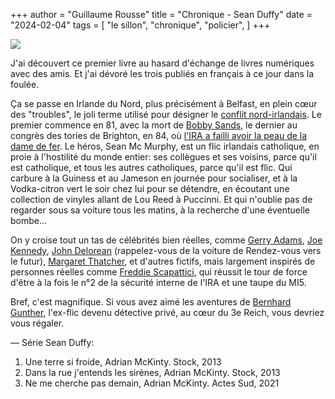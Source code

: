 +++
author = "Guillaume Rousse"
title = "Chronique - Sean Duffy"
date = "2024-02-04"
tags = [
    "le sillon", "chronique", "policier",
]
+++

![](/images/une_terre_si_froide.webp)

J'ai découvert ce premier livre au hasard d'échange de livres
numériques avec des amis. Et j'ai dévoré les trois publiés en français à ce
jour dans la foulée.

Ça se passe en Irlande du Nord, plus précisément à Belfast, en plein cœur des
"troubles", le joli terme utilisé pour désigner le [conflit
nord-irlandais](https://fr.wikipedia.org/wiki/Conflit_nord-irlandais). Le
premier commence en 81, avec la mort de [Bobby
Sands](https://fr.wikipedia.org/wiki/Bobby_Sands), le dernier au congrès des
tories de Brighton, en 84, où [l'IRA a failli avoir la peau de la dame de
fer](https://fr.wikipedia.org/wiki/Attentat_de_Brighton). Le héros, Sean Mc
Murphy, est un flic irlandais catholique, en proie à l'hostilité du monde
entier: ses collègues et ses voisins, parce qu'il est catholique, et tous les
autres catholiques, parce qu'il est flic. Qui carbure à la Guiness et au
Jameson en journée pour socialiser, et à la Vodka-citron vert le soir chez lui
pour se détendre, en écoutant une collection de vinyles allant de Lou Reed à
Puccinni. Et qui n'oublie pas de regarder sous sa voiture tous les matins, à la
recherche d'une éventuelle bombe...

On y croise tout un tas de célébrités bien réelles, comme [Gerry
Adams](https://fr.wikipedia.org/wiki/Gerry_Adams), [Joe
Kennedy](https://fr.wikipedia.org/wiki/Joseph_P._Kennedy_III), [John
Delorean](https://fr.wikipedia.org/wiki/John_DeLorean) (rappelez-vous de la
voiture de Rendez-vous vers le futur), [Margaret
Thatcher](https://fr.wikipedia.org/wiki/Margaret_Thatcher), et d'autres
fictifs, mais largement inspirés de personnes réelles comme [Freddie
Scapattici](https://en.wikipedia.org/wiki/Freddie_Scappaticci), qui réussit le
tour de force d'être à la fois le n°2 de la sécurité interne de l'IRA et une
taupe du MI5.

Bref, c'est magnifique. Si vous avez aimé les aventures de [Bernhard
Gunther](https://fr.wikipedia.org/wiki/Bernhard_Gunther), l'ex-flic devenu
détective privé, au cœur du 3e Reich, vous devriez vous régaler.

—
Série Sean Duffy:
1. Une terre si froide, Adrian McKinty. Stock, 2013
2. Dans la rue j'entends les sirènes, Adrian McKinty. Stock, 2013
3. Ne me cherche pas demain, Adrian McKinty. Actes Sud, 2021
